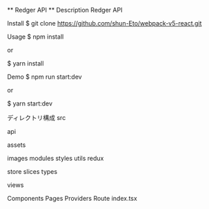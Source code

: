 ** Redger API **
Description
Redger API

Install
$ git clone https://github.com/shun-Eto/webpack-v5-react.git

Usage
$ npm install

or

$ yarn install

Demo
$ npm run start:dev

or

$ yarn start:dev

ディレクトリ構成
src

api

assets

images
modules
styles
utils
redux

store
slices
types

views

Components
Pages
Providers
Route
index.tsx